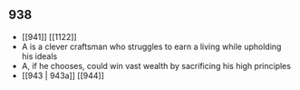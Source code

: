 ## 938
- [[941]] [[1122]] 
- A is a clever craftsman who struggles to earn a living while upholding his ideals
- A, if he chooses, could win vast wealth by sacrificing his high principles
- [[943 | 943a]] [[944]] 

